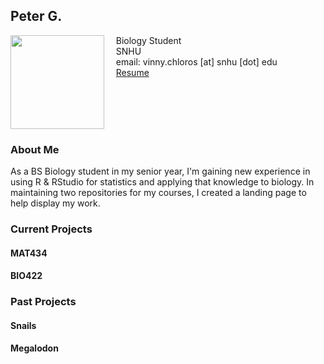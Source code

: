 ## Peter G.

<img src="SiteFiles/Peter_Griffin.png" align="left" width=150>&nbsp; &nbsp; Biology Student<br/>
&nbsp; &nbsp; SNHU <br/>
&nbsp; &nbsp; email: vinny.chloros [at] snhu [dot] edu<br/>
&nbsp; &nbsp; [Resume](https://vchloros.github.io/SiteFiles/Resume/VChloros_ResumeV9Lab.pdf)

<br/>
<br/>
<br/>
<br/>

### About Me

As a BS Biology student in my senior year, I'm gaining new experience in using R & RStudio for statistics and applying that knowledge to biology. In maintaining two repositories for my courses, I created a landing page to help display my work. 

### Current Projects

#### MAT434 

#### BIO422

### Past Projects

#### Snails

#### Megalodon
